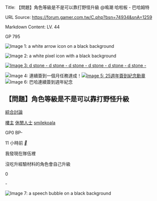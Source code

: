 Title: 【問題】角色等級是不是可以靠打野怪升級 @鳴潮 哈啦板 - 巴哈姆特

URL Source: https://forum.gamer.com.tw/C.php?bsn=74934&snA=1259

Markdown Content:
LV. 44

GP 795

![Image 1: a white arrow icon on a black background](https://i2.bahamut.com.tw/forum/icons/archer.png)

![Image 2: a white pixel icon with a black background](https://i2.bahamut.com.tw/forum/icons/human.png)

[![Image 3: d stone - d stone - d stone - d stone - d stone - d stone -](https://avatar2.bahamut.com.tw/avataruserpic/s/m/smilekoala/smilekoala.png?v=1715555666)](https://home.gamer.com.tw/smilekoala)

![Image 4: 連續簽到一個月任務達成！](https://p2.bahamut.com.tw/HOME/honor/222.gif)[![Image 5: 25週年簽到紀念勳章](https://p2.bahamut.com.tw/HOME/honor/291.gif)](https://avatar1.gamer.com.tw/switchhonor.php?uid=smilekoala&htype=291)![Image 6: 巴哈連續簽到週年紀念](https://p2.bahamut.com.tw/HOME/honor/269.gif)

【問題】角色等級是不是可以靠打野怪升級
-------------------

[綜合討論](https://forum.gamer.com.tw/B.php?bsn=74934&subbsn=15)

[樓主](https://forum.gamer.com.tw/Co.php?bsn=74934&sn=12416&subbsn=15&bPage=0) [休閒人士](https://home.gamer.com.tw/smilekoala) [smilekoala](https://home.gamer.com.tw/smilekoala)

GP0 BP\-

11 小時前 [__](https://prj.gamer.com.tw/app2u/bahaapp.html "手機發文")

我發現在隊伍裡

沒吃升經驗材料的角色會自己升級

0

\-

![Image 7: a speech bubble on a black background](https://i2.bahamut.com.tw/icon/msg_regular.png)